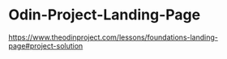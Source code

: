 # Odin-Project-Landing-Page

https://www.theodinproject.com/lessons/foundations-landing-page#project-solution
